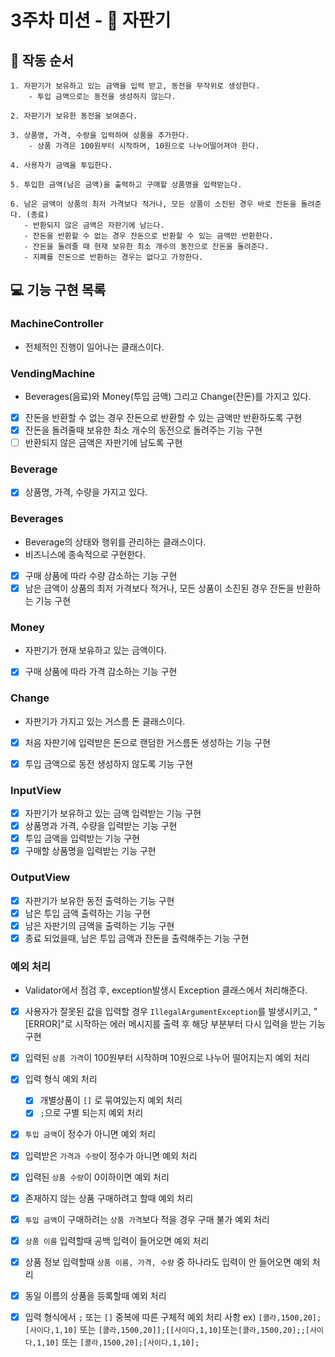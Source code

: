 # 3주차 미션 - 🧃 자판기

## 📢 작동 순서

```
1. 자판기가 보유하고 있는 금액을 입력 받고, 동전을 무작위로 생성한다.
    - 투입 금액으로는 동전을 생성하지 않는다.
     
2. 자판기가 보유한 동전을 보여준다.

3. 상품명, 가격, 수량을 입력하여 상품을 추가한다.
    - 상품 가격은 100원부터 시작하며, 10원으로 나누어떨어져야 한다.
  
4. 사용자가 금액을 투입한다.

5. 투입한 금액(남은 금액)을 출력하고 구매할 상품명을 입력받는다.

6. 남은 금액이 상품의 최저 가격보다 적거나, 모든 상품이 소진된 경우 바로 잔돈을 돌려준다. (종료)
   - 반환되지 않은 금액은 자판기에 남는다.
   - 잔돈을 반환할 수 없는 경우 잔돈으로 반환할 수 있는 금액만 반환한다.
   - 잔돈을 돌려줄 때 현재 보유한 최소 개수의 동전으로 잔돈을 돌려준다.
   - 지폐를 잔돈으로 반환하는 경우는 없다고 가정한다.
```

## 💻 기능 구현 목록

### MachineController

- 전체적인 진행이 일어나는 클래스이다.

### VendingMachine

- Beverages(음료)와 Money(투입 금액) 그리고 Change(잔돈)를 가지고 있다.
- [x] 잔돈을 반환할 수 없는 경우 잔돈으로 반환할 수 있는 금액만 반환하도록 구현
- [x] 잔돈을 돌려줄때 보유한 최소 개수의 동전으로 돌려주는 기능 구현
- [ ] 반환되지 않은 금액은 자판기에 남도록 구현

### Beverage

- [x] 상품명, 가격, 수량을 가지고 있다.

### Beverages

- Beverage의 상태와 행위를 관리하는 클래스이다.
- 비즈니스에 종속적으로 구현한다.
- [x] 구매 상품에 따라 수량 감소하는 기능 구현
- [x] 남은 금액이 상품의 최저 가격보다 적거나, 모든 상품이 소진된 경우 잔돈을 반환하는 기능 구현

### Money

- 자판기가 현재 보유하고 있는 금액이다.
- [x] 구매 상품에 따라 가격 감소하는 기능 구현

### Change

- 자판기가 가지고 있는 거스름 돈 클래스이다.
- [x] 처음 자판기에 입력받은 돈으로 랜덤한 거스름돈 생성하는 기능 구현
- [x] 투입 금액으로 동전 생성하지 않도록 기능 구현


### InputView

- [x] 자판기가 보유하고 있는 금액 입력받는 기능 구현
- [x] 상품명과 가격, 수량을 입력받는 기능 구현
- [x] 투입 금액을 입력받는 기능 구현
- [x] 구매할 상품명을 입력받는 기능 구현

### OutputView

- [x] 자판기가 보유한 동전 출력하는 기능 구현
- [x] 남은 투입 금액 출력하는 기능 구현
- [x] 남은 자판기의 금액을 출력하는 기능 구현
- [x] 종료 되었을때, 남은 투입 금액과 잔돈을 출력해주는 기능 구현

### 예외 처리

- Validator에서 점검 후, exception발생시 Exception 클래스에서 처리해준다.
- [x] 사용자가 잘못된 값을 입력할 경우 ```IllegalArgumentException```를 발생시키고, "[ERROR]"로 시작하는 에러 메시지를 출력 후 해당 부분부터 다시 입력을 받는 기능 구현
- [x] 입력된 ```상품 가격```이 100원부터 시작하며 10원으로 나누어 떨어지는지 예외 처리
- [x] 입력 형식 예외 처리
    - [x] 개별상품이 ```[]``` 로 묶여있는지 예외 처리
    - [x] ```;```으로 구별 되는지 예외 처리
- [x] ```투입 금액```이 정수가 아니면 예외 처리
- [x] 입력받은 ```가격과 수량```이 정수가 아니면 예외 처리
- [x] 입력된 ```상품 수량```이 0이하이면 예외 처리
- [x] 존재하지 않는 상품 구매하려고 할때 예외 처리
- [x] ```투입 금액```이 구매하려는 ```상품 가격```보다 적을 경우 구매 불가 예외 처리
- [x] ```상품 이름``` 입력할때 공백 입력이 들어오면 예외 처리
- [x] 상품 정보 입력할때 ```상품 이름, 가격, 수량``` 중 하나라도 입력이 안 들어오면 예외 처리
- [x] 동일 이름의 상품을 등록할때 예외 처리
- [x] 입력 형식에서 ```;``` 또는 ```[]``` 중복에 따른 구체적 예외 처리 사항 
  ex) ```[콜라,1500,20];[사이다,1,10]``` 또는 ```[콜라,1500,20]];[[사이다,1,10]```또는```[콜라,1500,20];;[사이다,1,10]``` 또는 ```[콜라,1500,20];[사이다,1,10];```

